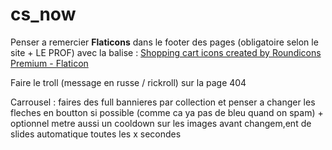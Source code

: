 # cs_now

Penser a remercier **Flaticons** dans le footer des pages (obligatoire selon le site + LE PROF) avec la balise : <a href="https://www.flaticon.com/free-icons/shopping-cart" title="shopping cart icons">Shopping cart icons created by Roundicons Premium - Flaticon</a>

Faire le troll (message en russe / rickroll) sur la page 404

Carrousel : faires des full bannieres par collection et penser a changer les fleches en boutton si possible (comme ca ya pas de bleu quand on spam) + optionnel metre aussi un cooldown sur les images avant changem,ent de slides automatique toutes les x secondes